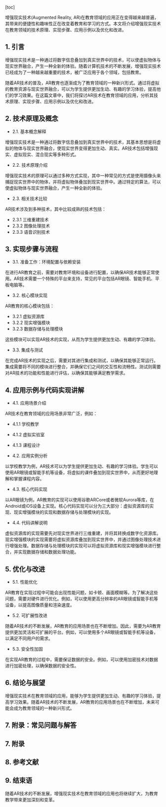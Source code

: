 
[toc]                    
                
                
增强现实技术(Augmented Reality, AR)在教育领域的应用正在变得越来越普遍，其带来的便捷性和趣味性正在改变着教育和学习的方式。本文将介绍增强现实技术在教育领域的技术原理、实现步骤、应用示例以及优化和改进。

## 1. 引言

增强现实技术是一种通过将数字信息叠加到真实世界中的技术，可以使虚拟物体与现实世界融合，产生一种全新的体验。随着计算机技术的不断发展，增强现实技术已经成为了一种越来越重要的技术，被广泛应用于各个领域，包括教育。

随着AR技术的普及，AR教育也逐渐成为了教育领域的一种新兴形式。通过将虚拟的教育资源与现实世界融合，可以为学生提供更加生动、有趣的学习体验，提高他们的学习效果。在这篇文章中，我们将探讨AR技术在教育领域的应用，分析其技术原理、实现步骤、应用示例以及优化和改进。

## 2. 技术原理及概念

- 2.1. 基本概念解释

增强现实技术是一种通过将数字信息叠加到真实世界中的技术，其基本思想是将虚拟的物体与现实世界融合，使现实世界变得更加生动、真实。AR技术包括增强现实、虚拟现实、混合现实等多种形式。

- 2.2. 技术原理介绍

增强现实技术的原理可以通过多种方式实现，其中一种常见的方式是使用摄像头来捕捉现实世界中的物体，并将虚拟物体叠加到现实世界中。通过特定的算法，可以使虚拟物体与现实世界融合，产生一种全新的体验。

- 2.3. 相关技术比较

AR技术涉及到多种技术，其中比较成熟的技术包括：

- 2.3.1 三维重建技术
- 2.3.2 图像处理技术
- 2.3.3 语音识别技术

## 3. 实现步骤与流程

- 3.1. 准备工作：环境配置与依赖安装

在进行AR教育之前，需要对教育环境和设备进行配置，以确保AR技术能够正常使用。AR技术需要一个特殊的平台来支持，常见的平台包括AR眼镜、智能手机、平板电脑等。

- 3.2. 核心模块实现

AR教育的核心模块包括：

- 3.2.1 虚拟资源库
- 3.2.2 现实增强模块
- 3.2.3 数据存储与处理模块

这些模块可以实现AR技术的实现，从而为学生提供更加生动、有趣的学习体验。

- 3.3. 集成与测试

在完成AR技术的实现之后，需要对其进行集成和测试，以确保其能够正常运行。集成需要将不同的模块进行整合，并确保它们之间的交互性和流畅性。测试则需要对AR技术的功能和性能进行评估，以确保其能够满足教学需求。

## 4. 应用示例与代码实现讲解

- 4.1. 应用场景介绍

AR技术在教育领域的应用场景非常广泛，例如：

- 4.1.1 学校教学
- 4.1.2 虚拟实验室
- 4.1.3 课程设计

- 4.2. 应用实例分析

以学校教学为例，AR技术可以为学生提供更加生动、有趣的学习体验。学生可以使用AR眼镜或智能手机等设备，将虚拟的课件叠加到现实世界中，从而更好地理解和掌握课程内容。

- 4.3. 核心代码实现

以AR眼镜为例，AR教育的实现可以使用谷歌ARCore或者微软Aurora等库，在Android或iOS设备上实现。核心代码实现可以分为三大部分：虚拟资源库的实现、现实增强模块的实现和数据存储与处理模块的实现。

- 4.4. 代码讲解说明

虚拟资源库的实现需要先对现实世界进行三维重建，并将其转换成数字化资源库。现实增强模块的实现需要将虚拟资源库叠加到现实世界中，并通过图像处理技术进行增强处理。数据存储与处理模块的实现可以将虚拟资源库和现实增强模块进行整合，并实现数据存储和数据处理功能。

## 5. 优化与改进

- 5.1. 性能优化

AR教育在实现过程中可能会出现性能问题，如卡顿、画面模糊等。为了解决这些问题，需要对硬件进行优化。例如，可以使用更高分辨率的AR眼镜或智能手机等设备，以提高图像质量和渲染速度。

- 5.2. 可扩展性改进

随着AR技术的不断发展，AR教育的应用场景也在不断增加。因此，需要为AR教育提供更加灵活和可扩展的平台。例如，可以使用多个AR眼镜或智能手机等设备，以满足不同用户的需求。

- 5.3. 安全性加固

在实现AR教育的过程中，需要保证数据的安全。例如，可以使用加密技术对数据进行加密处理，以确保数据的安全性。

## 6. 结论与展望

增强现实技术在教育领域的应用，能够为学生提供更加生动、有趣的学习体验，提高学习效果。随着AR技术的不断发展，AR教育的应用场景也在不断增加，未来可能会成为教育领域的一种新兴形式。

## 7. 附录：常见问题与解答

## 7. 附录

## 8. 参考文献


## 9. 结束语

随着AR技术的不断发展，增强现实技术在教育领域的应用也将继续扩大，为教育教学带来更加深刻和变革。

